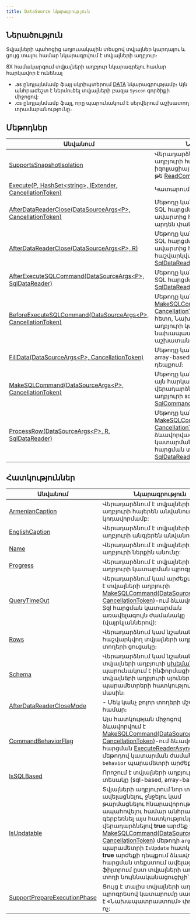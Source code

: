 ```yaml
---
title: DataSource նկարագրություն
---
```


## Ներածություն

Տվյալների պահոցից աղյուսակային տեսքով տվյալներ կարդալու և ցույց տալու համար նկարագրվում է տվյալների աղբյուր։

8X համակարգում տվյալների աղբյուր նկարագրելու համար հարկավոր է ունենալ
* .as ընդլայնմամբ ֆայլ սկրիպտերում [DATA](https://armsoft.github.io/as4x-docs/HTM/ProgrGuide/Defs/Data.html) նկարագրությամբ։ 
  Այն անհրաժեշտ է ներմուծել տվյալների բազա `Syscon` գործիքի միջոցով։
* .cs ընդլայնմամբ ֆայլ, որը պարունակում է սերվերում աշխատող տրամաբանությունը։

## Մեթոդներ

| Անվանում | Նկարագրություն |
|----------|----------------|
| [SupportsSnapshotIsolation](ds/SupportsSnapshotIsolation.md) | Վերադարձնում է տվյալների աղբյուրի հարցման կատարման իզոլյացիայի մակարդակը [snapshot](https://learn.microsoft.com/en-us/dotnet/framework/data/adonet/sql/snapshot-isolation-in-sql-server) է, թե [ReadCommitted](https://learn.microsoft.com/en-us/dotnet/api/system.data.isolationlevel#fields): |
| [Execute(P, HashSet&lt;string&gt;, IExtender, CancellationToken)](ds/Execute.md) | Կատարում է տվյալների աղբյուրը: |
| [AfterDataReaderClose(DataSourceArgs&lt;P&gt;, CancellationToken)](ds/AfterDataReaderClose.md#datasourceafterdatareaderclosedatasourceargsp-cancellationtoken-մեթոդ) | Մեթոդը կանչվում է միջուկի կողմից SQL հարցման կատարման ավարտից հետո, երբ [SqlDataReader](https://learn.microsoft.com/en-us/dotnet/api/microsoft.data.sqlclient.sqldatareader)-ը արդեն փակ է: |
| [AfterDataReaderClose(DataSourceArgs&lt;P&gt;, R)](ds/AfterDataReaderClose.md#datasourceafterdatareaderclosedatasourceargsp-r-մեթոդ) | Մեթոդը կանչվում է միջուկի կողմից SQL հարցման կատարման ավարտից հետո ամեն մի հաշվարկված տողի համար, երբ [SqlDataReader](https://learn.microsoft.com/en-us/dotnet/api/microsoft.data.sqlclient.sqldatareader)-ը արդեն փակ է: |
| [AfterExecuteSQLCommand(DataSourceArgs&lt;P&gt;, SqlDataReader)](ds/AfterExecuteSQLCommand.md) | Մեթոդը կանչվում է միջուկի կողմից SQL հարցման սկսելուց հետո, երբ [SqlDataReader](https://learn.microsoft.com/en-us/dotnet/api/microsoft.data.sqlclient.sqldatareader)-ը արդեն բաց է: |
| [BeforeExecuteSQLCommand(DataSourceArgs&lt;P&gt;, CancellationToken)](ds/BeforeExecuteSQLCommand.md) | Մեթոդը կանչվում է միջուկի կողմից [MakeSQLCommand(DataSourceArgs&lt;P&gt;, CancellationToken)](ds/MakeSqlCommand.md) մեթոդի ավարտից հետո, Նախատեսված է տվյալների աղբյուրի կատարումից առաջ նախապատրաստական աշխատանքներ կատարելու համար: |
| [FillData(DataSourceArgs&lt;P&gt;, CancellationToken)](ds/FillData.md) | Մեթոդը կանչվում է միջուկի կողմից array-based տվյալների աղբյուրի դեպքում։ |
| [MakeSQLCommand(DataSourceArgs&lt;P&gt;, CancellationToken)](ds/MakeSQLCommand.md) | Մեթոդը կանչվում է միջուկի կողմից, այն հարկավոր է մշակել և վերադարձնել sql-based տվյալների աղբյուրի sql հարցման կատարող [SqlCommand](https://learn.microsoft.com/en-us/dotnet/api/microsoft.data.sqlclient.sqlcommand)-ը։ |
| [ProcessRow(DataSourceArgs&lt;P&gt;, R, SqlDataReader)](ds/ProcessRow.md) | Մեթոդը կանչվում է միջուկի կողմից [MakeSQLCommand(DataSourceArgs&lt;P&gt;, CancellationToken)](ds/MakeSQLCommand.md) մեթոդում ձևավորված SQL հարցման կատարման ընթացքում, երբ հարցման տվյալները կարդացող [SqlDataReader](https://learn.microsoft.com/en-us/dotnet/api/microsoft.data.sqlclient.sqldatareader)-ը դեռ բաց է: |

## Հատկություններ

| Անվանում | Նկարագրություն |
|----------|----------------|
| [ArmenianCaption](ds/ArmenianCaption.md) | Վերադարձնում է տվյալների աղբյուրի հայերեն անվանումը ANSI կոդավորմամբ: |
| [EnglishCaption](ds/EnglishCaption.md) | Վերադարձնում է տվյալների աղբյուրի անգլերեն անվանումը: |
| [Name](ds/Name.md) | Վերադարձնում է տվյալների աղբյուրի ներքին անունը: |
| [Progress](ds/Progress.md) | Վերադարձնում է տվյալների աղբյուրի կատարման պրոգրեսը: |
| [QueryTimeOut](ds/QueryTimeOut.md) | Վերադարձնում կամ արժեքավորում է տվյալների աղբյուրի [MakeSQLCommand(DataSourceArgs&lt;P&gt;, CancellationToken)](ds/MakeSqlCommand.md)-ում ձևավորված Sql հարցման կատարման առավելագույն ժամանակը (վայրկյաններով): |
| [Rows](ds/Rows.md) | Վերադարձնում կամ նշանակում է հաշվարկվող տվյալների աղբյուրի տողերի ցուցակը։ |
| [Schema](ds/Schema.md) | Վերադարձնում կամ նշանակում է տվյալների աղբյուրի [սխեման](../../types/schema.md), որը պարունակում է ինֆորմացիա տվյալների աղբյուրի սյուների ու պարամետրերի հատկությունների մասին։ |
| [AfterDataReaderCloseMode](ds/AfterDataReaderCloseMode.md) | - Մեկ կանչ բոլոր տողերի մշակման համար։ |
| [CommandBehaviorFlag](ds/CommandBehaviorFlag.md) | Այս հատկության միջոցով ձևավորվում է [MakeSQLCommand(DataSourceArgs&lt;P&gt;, CancellationToken)](ds/MakeSqlCommand.md)-ում ձևավորված հարցման [ExecuteReaderAsync](https://learn.microsoft.com/en-us/dotnet/api/microsoft.data.sqlclient.sqlcommand.executereaderasync#microsoft-data-sqlclient-sqlcommand-executereaderasync(system-data-commandbehavior-system-threading-cancellationtoken))-ի մեթոդով կատարման ժամանակ `behavior` պարամետրի արժեքը։ |
| [IsSQLBased](ds/IsSQLBased.md) | Որոշում է տվյալների աղբյուրի տեսակը (sql-based, array-based): |
| [IsUpdatable](ds/IsUpdatable.md) | Տվյալների աղբյուրում նոր տող ավելացնելու, ջնջելու կամ թարմացնելու հնարավորությունը ապահովելու համար անհրաժեշտ է գերբեռնել այս հատկությունը՝ վերադարձնելով **true** արժեք և [MakeSQLCommand(DataSourceArgs&lt;P&gt;, CancellationToken)](ds/MakeSQLCommand.md) մեթոդի `args` պարամետրի `IsUpdate` հատկության **true** արժեքի դեպքում ձևավորվող sql հարցման տեքստում ավելացնել ֆիլտրում ըստ տվյալների աղբյուրի տողի նույննականացուցիչի՝ `args.ISN`։ |
| [SupportPrepareExecutionPhase](ds/SupportPrepareExecutionPhase.md) | Ցույց է տալիս տվյալների աղբյուրի պրոգրեսով կատարումը սատարում է «Նախապատրաստում» փուլը, թե ոչ: |